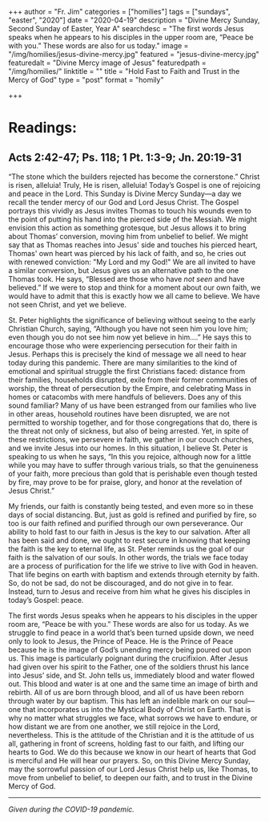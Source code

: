 +++
author = "Fr. Jim"
categories = ["homilies"]
tags = ["sundays", "easter", "2020"]
date = "2020-04-19"
description = "Divine Mercy Sunday, Second Sunday of Easter, Year A"
searchdesc = "The first words Jesus speaks when he appears to his disciples in the upper room are, “Peace be with you.” These words are also for us today."
image = "/img/homilies/jesus-divine-mercy.jpg"
featured = "jesus-divine-mercy.jpg"
featuredalt = "Divine Mercy image of Jesus"
featuredpath = "/img/homilies/"
linktitle = ""
title = "Hold Fast to Faith and Trust in the Mercy of God"
type = "post"
format = "homily"

+++

# Readings:
## Acts 2:42-47; Ps. 118; 1 Pt. 1:3-9; Jn. 20:19-31

“The stone which the builders rejected has become the cornerstone.” Christ is risen, alleluia! Truly, He is risen, alleluia! Today’s Gospel is one of rejoicing and peace in the Lord. This Sunday is Divine Mercy Sunday—a day we recall the tender mercy of our God and Lord Jesus Christ. The Gospel portrays this vividly as Jesus invites Thomas to touch his wounds even to the point of putting his hand into the pierced side of the Messiah. We might envision this action as something grotesque, but Jesus allows it to bring about Thomas’ conversion, moving him from unbelief to belief. We might say that as Thomas reaches into Jesus' side and touches his pierced heart, Thomas' own heart was pierced by his lack of faith, and so, he cries out with renewed conviction: "My Lord and my God!" We are all invited to have a similar conversion, but Jesus gives us an alternative path to the one Thomas took. He says, “Blessed are those who have *not seen* and have believed.” If we were to stop and think for a moment about our own faith, we would have to admit that this is exactly how we all came to believe. We have not seen Christ, and yet we believe.

St. Peter highlights the significance of believing without seeing to the early Christian Church, saying, “Although you have not seen him you love him; even though you do not see him now yet believe in him….” He says this to encourage those who were experiencing persecution for their faith in Jesus. Perhaps this is precisely the kind of message we all need to hear today during this pandemic. There are many similarities to the kind of emotional and spiritual struggle the first Christians faced: distance from their families, households disrupted, exile from their former communities of worship, the threat of persecution by the Empire, and celebrating Mass in homes or catacombs with mere handfuls of believers. Does any of this sound familiar? Many of us have been estranged from our families who live in other areas, household routines have been disrupted, we are not permitted to worship together, and for those congregations that do, there is the threat not only of sickness, but also of being arrested. Yet, in spite of these restrictions, we persevere in faith, we gather in our couch churches, and we invite Jesus into our homes. In this situation, I believe St. Peter is speaking to us when he says, “In this you rejoice, although now for a little while you may have to suffer through various trials, so that the genuineness of your faith, more precious than gold that is perishable even though tested by fire, may prove to be for praise, glory, and honor at the revelation of Jesus Christ.”

My friends, our faith is constantly being tested, and even more so in these days of social distancing. But, just as gold is refined and purified by fire, so too is our faith refined and purified through our own perseverance. Our ability to hold fast to our faith in Jesus is the key to our salvation. After all has been said and done, we ought to rest secure in knowing that keeping the faith is the key to eternal life, as St. Peter reminds us the goal of our faith is the salvation of our souls. In other words, the trials we face today are a process of purification for the life we strive to live with God in heaven. That life begins on earth with baptism and extends through eternity by faith. So, do not be sad, do not be discouraged, and do not give in to fear. Instead, turn to Jesus and receive from him what he gives his disciples in today’s Gospel: peace.

The first words Jesus speaks when he appears to his disciples in the upper room are, “Peace be with you.” These words are also for us today. As we struggle to find peace in a world that’s been turned upside down, we need only to look to Jesus, the Prince of Peace. He is the Prince of Peace because he is the image of God’s unending mercy being poured out upon us. This image is particularly poignant during the crucifixion. After Jesus had given over his spirit to the Father, one of the soldiers thrust his lance into Jesus’ side, and St. John tells us, immediately blood and water flowed out. This blood and water is at one and the same time an image of birth and rebirth. All of us are born through blood, and all of us have been reborn through water by our baptism. This has left an indelible mark on our soul—one that incorporates us into the Mystical Body of Christ on Earth. That is why no matter what struggles we face, what sorrows we have to endure, or how distant we are from one another, we still rejoice in the Lord, nevertheless. This is the attitude of the Christian and it is the attitude of us all, gathering in front of screens, holding fast to our faith, and lifting our hearts to God. We do this because we know in our heart of hearts that God is merciful and He will hear our prayers. So, on this Divine Mercy Sunday, may the sorrowful passion of our Lord Jesus Christ help us, like Thomas, to move from unbelief to belief, to deepen our faith, and to trust in the Divine Mercy of God.

---
*Given during the COVID-19 pandemic.*